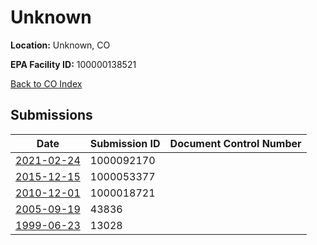 # Unknown

**Location:** Unknown, CO

**EPA Facility ID:** 100000138521

[Back to CO Index](../../index.md)

## Submissions

| Date | Submission ID | Document Control Number |
|------|--------------|-------------------------|
| [2021-02-24](submissions/1000092170.md) | 1000092170 |  |
| [2015-12-15](submissions/1000053377.md) | 1000053377 |  |
| [2010-12-01](submissions/1000018721.md) | 1000018721 |  |
| [2005-09-19](submissions/43836.md) | 43836 |  |
| [1999-06-23](submissions/13028.md) | 13028 |  |

